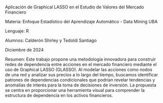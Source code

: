 Aplicación de Graphical LASSO en el Estudio de Valores del Mercado Financiero

Materia: Enfoque Estadístico del Aprendizaje Automático - Data Mining UBA

Lenguaje: R

Alumnos: Calderón Shirley y Tedoldi Santiago

Diciembre de 2024

Resumen: Este trabajo propone una metodología innovadora para construir redes de dependencia entre acciones en el mercado financiero mediante el uso de Graphical LASSO (GLASSO). Al modelar las acciones como nodos de una red y analizar sus precios a lo largo del tiempo, buscamos identificar patrones de dependencias condicionales que podrían revelar tendencias y anomalías de interés para la toma de decisiones de inversión. La propuesta se centra en proporcionar una herramienta visual para comprender la estructura de dependencia en los activos financieros.
